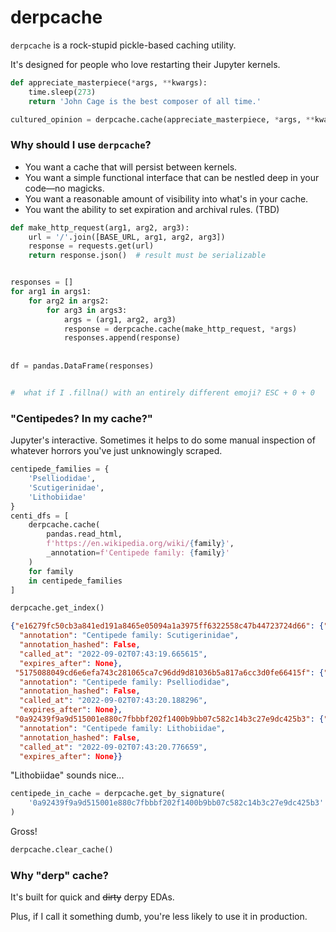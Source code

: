 # derpcache

`derpcache` is a rock-stupid pickle-based caching utility.  

It's designed for people who love restarting their Jupyter kernels.

```python
def appreciate_masterpiece(*args, **kwargs):
    time.sleep(273)
    return 'John Cage is the best composer of all time.'

cultured_opinion = derpcache.cache(appreciate_masterpiece, *args, **kwargs)
```

### Why should I use `derpcache`?

- You want a cache that will persist between kernels.
- You want a simple functional interface that can be nestled deep in your code—no magicks.
- You want a reasonable amount of visibility into what's in your cache. 
- You want the ability to set expiration and archival rules. (TBD)

```python
def make_http_request(arg1, arg2, arg3):
    url = '/'.join([BASE_URL, arg1, arg2, arg3])
    response = requests.get(url)
    return response.json()  # result must be serializable


responses = []
for arg1 in args1:
    for arg2 in args2:
        for arg3 in args3:
            args = (arg1, arg2, arg3)
            response = derpcache.cache(make_http_request, *args)
            responses.append(response)
            
            
df = pandas.DataFrame(responses)


#  what if I .fillna() with an entirely different emoji? ESC + 0 + 0
```

### "Centipedes? In my cache?"

Jupyter's interactive.  Sometimes it helps to do some manual inspection of whatever horrors you've just unknowingly scraped.

```python
centipede_families = {
    'Pselliodidae',
    'Scutigerinidae',
    'Lithobiidae'
}
centi_dfs = [
    derpcache.cache(
        pandas.read_html,
        f'https://en.wikipedia.org/wiki/{family}',
        _annotation=f'Centipede family: {family}'
    )
    for family
    in centipede_families
]

derpcache.get_index()
```

```json
{"e16279fc50cb3a841ed191a8465e05094a1a3975ff6322558c47b44723724d66": {"function": "read_html",
  "annotation": "Centipede family: Scutigerinidae",
  "annotation_hashed": False,
  "called_at": "2022-09-02T07:43:19.665615",
  "expires_after": None},
 "5175088049cd6e6efa743c281065ca7c96dd9d81036b5a817a6cc3d0fe66415f": {"function": "read_html",
  "annotation": "Centipede family: Pselliodidae",
  "annotation_hashed": False,
  "called_at": "2022-09-02T07:43:20.188296",
  "expires_after": None},
 "0a92439f9a9d515001e880c7fbbbf202f1400b9bb07c582c14b3c27e9dc425b3": {"function": "read_html",
  "annotation": "Centipede family: Lithobiidae",
  "annotation_hashed": False,
  "called_at": "2022-09-02T07:43:20.776659",
  "expires_after": None}}
```

"Lithobiidae" sounds nice...

```python
centipede_in_cache = derpcache.get_by_signature(
    '0a92439f9a9d515001e880c7fbbbf202f1400b9bb07c582c14b3c27e9dc425b3'
)
```

Gross!

```python
derpcache.clear_cache()
```

### Why "derp" cache?

It's built for quick and ~~dirty~~ derpy EDAs.

Plus, if I call it something dumb, you're less likely to use it in production.
